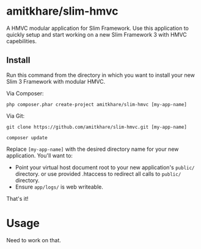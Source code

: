 # amitkhare/slim-hmvc
A HMVC modular application for Slim Framework. Use this application to quickly setup and start working on a new Slim Framework 3 with HMVC capebilities.

## Install

Run this command from the directory in which you want to install your new Slim 3 Framework with modular HMVC.

Via Composer:

    php composer.phar create-project amitkhare/slim-hmvc [my-app-name]

Via Git:

    git clone https://github.com/amitkhare/slim-hmvc.git [my-app-name]

    composer update

Replace `[my-app-name]` with the desired directory name for your new application. You'll want to:

* Point your virtual host document root to your new application's `public/` directory. or use provided .htaccess to redirect all calls to `public/` directory.
* Ensure `app/logs/` is web writeable.

That's it!

# Usage
Need to work on that.
